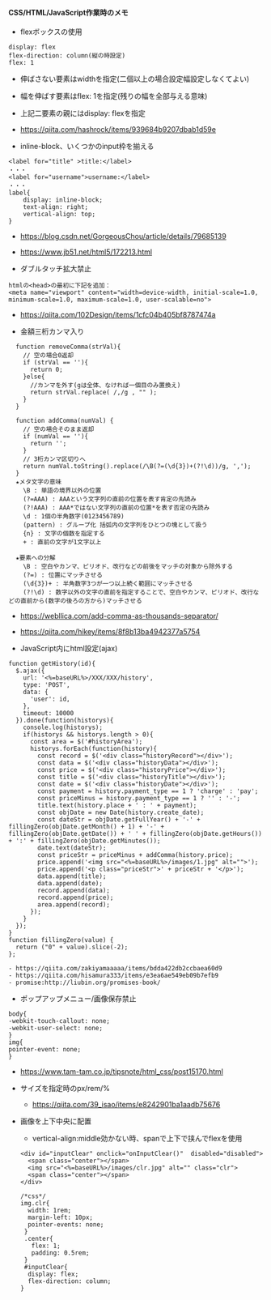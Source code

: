

#### CSS/HTML/JavaScript作業時のメモ ####


- flexボックスの使用
```
display: flex
flex-direction: column(縦の時設定)
flex: 1
```
  - 伸ばさない要素はwidthを指定(二個以上の場合設定幅設定しなくてよい)
  - 幅を伸ばす要素はflex: 1を指定(残りの幅を全部与える意味)
  - 上記二要素の親にはdisplay: flexを指定
  - https://qiita.com/hashrock/items/939684b9207dbab1d59e


- inline-block、いくつかのinput枠を揃える
```
<label for="title" >title:</label>
・・・
<label for="username">username:</label>
・・・
label{
    display: inline-block;
    text-align: right;
    vertical-align: top;
}
```
  - https://blog.csdn.net/GorgeousChou/article/details/79685139
  - https://www.jb51.net/html5/172213.html


- ダブルタッチ拡大禁止
```
htmlの<head>の最初に下記を追加：
<meta name="viewport" content="width=device-width, initial-scale=1.0, minimum-scale=1.0, maximum-scale=1.0, user-scalable=no">
```
  - https://qiita.com/102Design/items/1cfc04b405bf8787474a


- 金額三桁カンマ入り
```
  function removeComma(strVal){
    // 空の場合0返却
    if (strVal == ''){
      return 0;
    }else{
      //カンマを外す(gは全体、なければ一個目のみ置換え)
      return strVal.replace( /,/g , "" );
    }
  }

  function addComma(numVal) {
    // 空の場合そのまま返却
    if (numVal == ''){
      return '';
    }
    // 3桁カンマ区切りへ
    return numVal.toString().replace(/\B(?=(\d{3})+(?!\d))/g, ',');
  }
  ★メタ文字の意味
    \B : 単語の境界以外の位置
    (?=AAA) : AAAという文字列の直前の位置を表す肯定の先読み
    (?!AAA) : AAA*ではない文字列の直前の位置*を表す否定の先読み
    \d : 1個の半角数字(0123456789)
    (pattern) : グループ化 括弧内の文字列をひとつの塊として扱う
    {n} : 文字の個数を指定する
    + : 直前の文字が1文字以上

  ★要素への分解
    \B : 空白やカンマ、ピリオド、改行などの前後をマッチの対象から除外する
    (?=) : 位置にマッチさせる
    (\d{3})+ : 半角数字3つが一つ以上続く範囲にマッチさせる
    (?!\d) : 数字以外の文字の直前を指定することで、空白やカンマ、ピリオド、改行などの直前から(数字の後ろの方から)マッチさせる
  ```
  - https://webllica.com/add-comma-as-thousands-separator/
  - https://qiita.com/hikey/items/8f8b13ba4942377a5754


- JavaScript内にhtml設定(ajax)
```
function getHistory(id){
  $.ajax({
    url: '<%=baseURL%>/XXX/XXX/history',
    type: 'POST',
    data: {
      'user': id,
    },
    timeout: 10000
  }).done(function(historys){
    console.log(historys);
    if(historys && historys.length > 0){
      const area = $('#historyArea');
      historys.forEach(function(history){
        const record = $('<div class="historyRecord"></div>');
        const data = $('<div class="historyData"></div>');
        const price = $('<div class="historyPrice"></div>');
        const title = $('<div class="historyTitle"></div>');
        const date = $('<div class="historyDate"></div>');
        const payment = history.payment_type == 1 ? 'charge' : 'pay';
        const priceMinus = history.payment_type == 1 ? '' : '-';
        title.text(history.place + ' : ' + payment);
        const objDate = new Date(history.create_date);
        const dateStr = objDate.getFullYear() + '-' + fillingZero(objDate.getMonth() + 1) + '-' + fillingZero(objDate.getDate()) + ' ' + fillingZero(objDate.getHours()) + ':' + fillingZero(objDate.getMinutes());
        date.text(dateStr);
        const priceStr = priceMinus + addComma(history.price);
        price.append('<img src="<%=baseURL%>/images/1.jpg" alt="">');
        price.append('<p class="priceStr">' + priceStr + '</p>');
        data.append(title);
        data.append(date);
        record.append(data);
        record.append(price);
        area.append(record);
      });
    }
  });
}
function fillingZero(value) {
  return ("0" + value).slice(-2);
};
```
    - https://qiita.com/zakiyamaaaaa/items/bdda422db2ccbaea60d9
    - https://qiita.com/hisamura333/items/e3ea6ae549eb09b7efb9
    - promise:http://liubin.org/promises-book/


- ポップアップメニュー/画像保存禁止
```
body{
-webkit-touch-callout: none;
-webkit-user-select: none;
}
img{
pointer-event: none;
}
```
  - https://www.tam-tam.co.jp/tipsnote/html_css/post15170.html


- サイズを指定時のpx/rem/%
  - https://qiita.com/39_isao/items/e8242901ba1aadb75676


- 画像を上下中央に配置
  - vertical-align:middle効かない時、spanで上下で挟んでflexを使用

  ```
  <div id="inputClear" onclick="onInputClear()"  disabled="disabled">
    <span class="center"></span>
    <img src="<%=baseURL%>/images/clr.jpg" alt="" class="clr">
    <span class="center"></span>
  </div>

  /*css*/
  img.clr{
    width: 1rem;
    margin-left: 10px;
    pointer-events: none;
   }
   .center{
     flex: 1;
     padding: 0.5rem;
   }
   #inputClear{        
    display: flex;
    flex-direction: column;
  }
```
